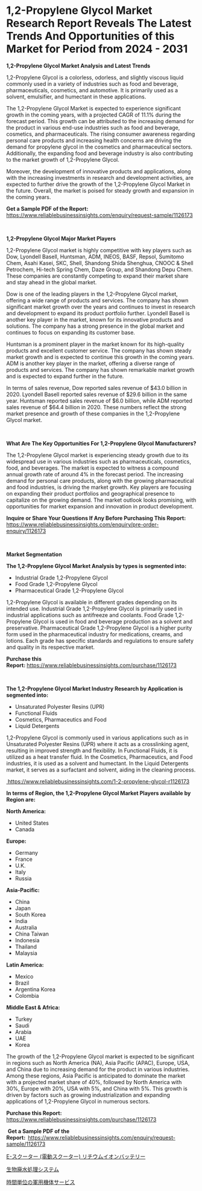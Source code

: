 <p><h1>1,2-Propylene Glycol Market Research Report Reveals The Latest Trends And Opportunities of this Market for Period from 2024 - 2031</h1></p><p><strong>1,2-Propylene Glycol Market Analysis and Latest Trends</strong></p>
<p><p>1,2-Propylene Glycol is a colorless, odorless, and slightly viscous liquid commonly used in a variety of industries such as food and beverage, pharmaceuticals, cosmetics, and automotive. It is primarily used as a solvent, emulsifier, and humectant in these applications.</p><p>The 1,2-Propylene Glycol Market is expected to experience significant growth in the coming years, with a projected CAGR of 11.1% during the forecast period. This growth can be attributed to the increasing demand for the product in various end-use industries such as food and beverage, cosmetics, and pharmaceuticals. The rising consumer awareness regarding personal care products and increasing health concerns are driving the demand for propylene glycol in the cosmetics and pharmaceutical sectors. Additionally, the expanding food and beverage industry is also contributing to the market growth of 1,2-Propylene Glycol.</p><p>Moreover, the development of innovative products and applications, along with the increasing investments in research and development activities, are expected to further drive the growth of the 1,2-Propylene Glycol Market in the future. Overall, the market is poised for steady growth and expansion in the coming years.</p></p>
<p><strong>Get a Sample PDF of the Report:&nbsp;</strong> <a href="https://www.reliablebusinessinsights.com/enquiry/request-sample/1126173">https://www.reliablebusinessinsights.com/enquiry/request-sample/1126173</a></p>
<p>&nbsp;</p>
<p><strong>1,2-Propylene Glycol Major Market Players</strong></p>
<p><p>1,2-Propylene Glycol market is highly competitive with key players such as Dow, Lyondell Basell, Huntsman, ADM, INEOS, BASF, Repsol, Sumitomo Chem, Asahi Kasei, SKC, Shell, Shandong Shida Shenghua, CNOOC & Shell Petrochem, Hi-tech Spring Chem, Daze Group, and Shandong Depu Chem. These companies are constantly competing to expand their market share and stay ahead in the global market.</p><p>Dow is one of the leading players in the 1,2-Propylene Glycol market, offering a wide range of products and services. The company has shown significant market growth over the years and continues to invest in research and development to expand its product portfolio further. Lyondell Basell is another key player in the market, known for its innovative products and solutions. The company has a strong presence in the global market and continues to focus on expanding its customer base.</p><p>Huntsman is a prominent player in the market known for its high-quality products and excellent customer service. The company has shown steady market growth and is expected to continue this growth in the coming years. ADM is another key player in the market, offering a diverse range of products and services. The company has shown remarkable market growth and is expected to expand further in the future.</p><p>In terms of sales revenue, Dow reported sales revenue of $43.0 billion in 2020. Lyondell Basell reported sales revenue of $29.6 billion in the same year. Huntsman reported sales revenue of $6.0 billion, while ADM reported sales revenue of $64.4 billion in 2020. These numbers reflect the strong market presence and growth of these companies in the 1,2-Propylene Glycol market.</p></p>
<p>&nbsp;</p>
<p><strong>What Are The Key Opportunities For 1,2-Propylene Glycol Manufacturers?</strong></p>
<p><p>The 1,2-Propylene Glycol market is experiencing steady growth due to its widespread use in various industries such as pharmaceuticals, cosmetics, food, and beverages. The market is expected to witness a compound annual growth rate of around 4% in the forecast period. The increasing demand for personal care products, along with the growing pharmaceutical and food industries, is driving the market growth. Key players are focusing on expanding their product portfolios and geographical presence to capitalize on the growing demand. The market outlook looks promising, with opportunities for market expansion and innovation in product development.</p></p>
<p><strong>Inquire or Share Your Questions If Any Before Purchasing This Report:</strong> <a href="https://www.reliablebusinessinsights.com/enquiry/pre-order-enquiry/1126173">https://www.reliablebusinessinsights.com/enquiry/pre-order-enquiry/1126173</a></p>
<p>&nbsp;</p>
<p><strong>Market Segmentation</strong></p>
<p><strong>The 1,2-Propylene Glycol Market Analysis by types is segmented into:</strong></p>
<p><ul><li>Industrial Grade 1,2-Propylene Glycol</li><li>Food Grade 1,2-Propylene Glycol</li><li>Pharmaceutical Grade 1,2-Propylene Glycol</li></ul></p>
<p><p>1,2-Propylene Glycol is available in different grades depending on its intended use. Industrial Grade 1,2-Propylene Glycol is primarily used in industrial applications such as antifreeze and coolants. Food Grade 1,2-Propylene Glycol is used in food and beverage production as a solvent and preservative. Pharmaceutical Grade 1,2-Propylene Glycol is a higher purity form used in the pharmaceutical industry for medications, creams, and lotions. Each grade has specific standards and regulations to ensure safety and quality in its respective market.</p></p>
<p><strong>Purchase this Report:&nbsp;</strong><a href="https://www.reliablebusinessinsights.com/purchase/1126173">https://www.reliablebusinessinsights.com/purchase/1126173</a></p>
<p>&nbsp;</p>
<p><strong>The 1,2-Propylene Glycol Market Industry Research by Application is segmented into:</strong></p>
<p><ul><li>Unsaturated Polyester Resins (UPR)</li><li>Functional Fluids</li><li>Cosmetics, Pharmaceutics and Food</li><li>Liquid Detergents</li></ul></p>
<p><p>1,2-Propylene Glycol is commonly used in various applications such as in Unsaturated Polyester Resins (UPR) where it acts as a crosslinking agent, resulting in improved strength and flexibility. In Functional Fluids, it is utilized as a heat transfer fluid. In the Cosmetics, Pharmaceutics, and Food industries, it is used as a solvent and humectant. In the Liquid Detergents market, it serves as a surfactant and solvent, aiding in the cleaning process.</p></p>
<p><a href="https://www.reliablebusinessinsights.com/1-2-propylene-glycol-r1126173">&nbsp;https://www.reliablebusinessinsights.com/1-2-propylene-glycol-r1126173</a></p>
<p><strong>In terms of Region, the 1,2-Propylene Glycol Market Players available by Region are:</strong></p>
<p>
    <p> <strong> North America: </strong>
        <ul>
            <li>United States</li>
            <li>Canada</li>
        </ul>
        </p> 
    <p> <strong> Europe: </strong>
        <ul>
            <li>Germany</li>
            <li>France</li>
            <li>U.K.</li>
            <li>Italy</li>
            <li>Russia</li>
        </ul>
        </p> 
    <p> <strong> Asia-Pacific: </strong>
        <ul>
            <li>China</li>
            <li>Japan</li>
            <li>South Korea</li>
            <li>India</li>
            <li>Australia</li>
            <li>China Taiwan</li>
            <li>Indonesia</li>
            <li>Thailand</li>
            <li>Malaysia</li>
        </ul>
        </p> 
    <p> <strong> Latin America: </strong>
        <ul>
            <li>Mexico</li>
            <li>Brazil</li>
            <li>Argentina Korea</li>
            <li>Colombia</li>
        </ul>
        </p> 
    <p> <strong> Middle East & Africa: </strong>
        <ul>
            <li>Turkey</li>
            <li>Saudi</li>
            <li>Arabia</li>
            <li>UAE</li>
            <li>Korea</li>
        </ul>
    </p>
    </p>
<p><p>The growth of the 1,2-Propylene Glycol market is expected to be significant in regions such as North America (NA), Asia Pacific (APAC), Europe, USA, and China due to increasing demand for the product in various industries. Among these regions, Asia Pacific is anticipated to dominate the market with a projected market share of 40%, followed by North America with 30%, Europe with 20%, USA with 5%, and China with 5%. This growth is driven by factors such as growing industrialization and expanding applications of 1,2-Propylene Glycol in numerous sectors.</p></p>
<p><strong>Purchase this Report: </strong><a href="https://www.reliablebusinessinsights.com/purchase/1126173">https://www.reliablebusinessinsights.com/purchase/1126173</a></p>
<p>&nbsp;<strong>Get a Sample PDF of the Report:&nbsp;&nbsp;</strong><a href="https://www.reliablebusinessinsights.com/enquiry/request-sample/1126173">https://www.reliablebusinessinsights.com/enquiry/request-sample/1126173</a></p>
<p><strong></strong></p>
<p><p><a href="https://github.com/DanykaKilback/Market-Research-Report-List-1/blob/main/258620488106.md">E-スクーター (電動スクーター) リチウムイオンバッテリー</a></p><p><a href="https://medium.com/@charityrice70/%E7%94%9F%E7%89%A9%E5%BB%83%E6%B0%B4%E5%87%A6%E7%90%86%E3%82%B7%E3%82%B9%E3%83%86%E3%83%A0%E5%B8%82%E5%A0%B4%E3%81%AE%E6%B4%9E%E5%AF%9F-%E5%B8%82%E5%A0%B4%E3%83%88%E3%83%AC%E3%83%B3%E3%83%89-%E6%88%90%E9%95%B7-2024%E5%B9%B4%E3%81%8B%E3%82%892031%E5%B9%B4%E3%81%BE%E3%81%A7%E3%81%AE%E4%BA%88%E6%B8%AC-39e965bb8261">生物廃水処理システム</a></p><p><a href="https://medium.com/@adaming121/%E3%83%9F%E3%83%AA%E3%82%BF%E3%83%AA%E3%83%BC%E8%88%AA%E7%A9%BA%E6%A9%9F%E3%81%AE%E3%82%A8%E3%82%A2%E3%83%95%E3%83%AC%E3%83%BC%E3%83%A0%E3%82%92%E6%99%82%E9%96%93%E3%82%B5%E3%83%BC%E3%83%93%E3%82%B9%E5%B8%82%E5%A0%B4%E3%81%A7%E5%88%86%E6%9E%90%E3%81%99%E3%82%8B-%E3%82%B0%E3%83%AD%E3%83%BC%E3%83%90%E3%83%AB%E7%94%A3%E6%A5%AD%E3%81%AE%E8%A6%8B%E9%80%9A%E3%81%97%E3%81%A8%E4%BA%88%E6%B8%AC-2024%E5%B9%B4%E3%81%8B%E3%82%892031%E5%B9%B4-076a8510f968">時間単位の軍用機体サービス</a></p></p>